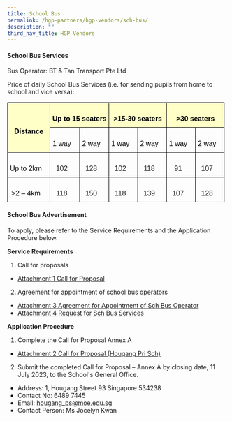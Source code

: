 ```yaml
---
title: School Bus
permalink: /hgp-partners/hgp-vendors/sch-bus/
description: ""
third_nav_title: HGP Vendors
---
```

#### School Bus Services

Bus Operator: BT &amp; Tan Transport Pte Ltd

Price of daily School Bus Services (i.e. for sending pupils from home to school and vice versa):

<style type="text/css">
.tg  {border-collapse:collapse;border-spacing:0;}
.tg td{border-color:black;border-style:solid;border-width:1px;font-family:Arial, sans-serif;font-size:14px;
  overflow:hidden;padding:10px 5px;word-break:normal;}
.tg th{border-color:black;border-style:solid;border-width:1px;font-family:Arial, sans-serif;font-size:14px;
  font-weight:normal;overflow:hidden;padding:10px 5px;word-break:normal;}
.tg .tg-69a3{font-family:Arial, Helvetica, sans-serif !important;font-size:16px;text-align:center;vertical-align:top}
.tg .tg-4q1r{background-color:#ffffc7;font-family:Arial, Helvetica, sans-serif !important;font-size:16px;font-weight:bold;
  text-align:center;vertical-align:middle}
.tg .tg-wjxb{background-color:#ffffc7;font-family:Arial, Helvetica, sans-serif !important;font-size:16px;font-weight:bold;
  text-align:center;vertical-align:top}
.tg .tg-a9q3{font-family:Arial, Helvetica, sans-serif !important;font-size:16px;text-align:center;vertical-align:middle}
</style>
<table class="tg">
<thead>
  <tr>
    <th rowspan="2" class="tg-4q1r">   <br><span style="color:black">Distance</span></th>
    <th colspan="2" class="tg-wjxb">   <br><span style="color:black">Up to 15 seaters</span>   </th>
    <th colspan="2" class="tg-wjxb">   <br><span style="color:black">&gt;15-30 seaters</span>   </th>
    <th colspan="2" class="tg-wjxb">   <br><span style="color:black">&gt;30 seaters</span>   </th>
  </tr>
  <tr>
    <th class="tg-69a3">&nbsp;&nbsp;&nbsp;<br><span style="color:black">1 way</span>&nbsp;&nbsp;&nbsp;</th>
    <th class="tg-69a3">&nbsp;&nbsp;&nbsp;<br><span style="color:black">2 way</span>&nbsp;&nbsp;&nbsp;</th>
    <th class="tg-69a3">&nbsp;&nbsp;&nbsp;<br><span style="color:black">1 way</span>&nbsp;&nbsp;&nbsp;</th>
    <th class="tg-69a3">&nbsp;&nbsp;&nbsp;<br><span style="color:black">2 way</span>&nbsp;&nbsp;&nbsp;</th>
    <th class="tg-69a3">&nbsp;&nbsp;&nbsp;<br><span style="color:black">1 way</span>&nbsp;&nbsp;&nbsp;</th>
    <th class="tg-69a3">&nbsp;&nbsp;&nbsp;<br><span style="color:black">2 way</span>&nbsp;&nbsp;&nbsp;</th>
  </tr>
</thead>
<tbody>
  <tr>
    <td class="tg-69a3">&nbsp;&nbsp;&nbsp;<br><span style="color:black">Up to 2km</span>&nbsp;&nbsp;&nbsp;</td>
    <td class="tg-a9q3">&nbsp;&nbsp;&nbsp;<br>102&nbsp;&nbsp;&nbsp;</td>
    <td class="tg-a9q3">&nbsp;&nbsp;&nbsp;<br>128&nbsp;&nbsp;&nbsp;</td>
    <td class="tg-a9q3">&nbsp;&nbsp;&nbsp;<br>102&nbsp;&nbsp;&nbsp;</td>
    <td class="tg-a9q3">&nbsp;&nbsp;&nbsp;<br>118&nbsp;&nbsp;&nbsp;</td>
    <td class="tg-a9q3">&nbsp;&nbsp;&nbsp;<br>91&nbsp;&nbsp;&nbsp;</td>
    <td class="tg-a9q3">&nbsp;&nbsp;&nbsp;<br><span style="color:black"> </span>107&nbsp;&nbsp;&nbsp;</td>
  </tr>
  <tr>
    <td class="tg-69a3">&nbsp;&nbsp;&nbsp;<br><span style="color:black">&gt;2 – 4km</span>&nbsp;&nbsp;&nbsp;</td>
    <td class="tg-a9q3">&nbsp;&nbsp;&nbsp;<br><span style="color:black"> </span>118&nbsp;&nbsp;&nbsp;</td>
    <td class="tg-a9q3">&nbsp;&nbsp;&nbsp;<br>150&nbsp;&nbsp;&nbsp;</td>
    <td class="tg-a9q3">&nbsp;&nbsp;&nbsp;<br><span style="color:black"> </span>118&nbsp;&nbsp;&nbsp;</td>
    <td class="tg-a9q3">&nbsp;&nbsp;&nbsp;<br>139&nbsp;&nbsp;&nbsp;</td>
    <td class="tg-a9q3">&nbsp;&nbsp;&nbsp;<br><span style="color:black"> </span>107&nbsp;&nbsp;&nbsp;</td>
    <td class="tg-a9q3">&nbsp;&nbsp;&nbsp;<br>128&nbsp;&nbsp;&nbsp;</td>
  </tr>
</tbody>
</table>




#### School Bus Advertisement

To apply, please refer to the Service Requirements and the Application Procedure below.

**Service Requirements**

1. Call for proposals
- [Attachment 1 Call for Proposal](/files/attachment%201%20call%20for%20proposals.pdf)

2. Agreement for appointment of school bus operators
- [Attachment 3 Agreement for Appointment of Sch Bus Operator](/files/attachment%203%20agreement%20for%20appointment.pdf)
- [Attachment 4 Request for Sch Bus Services](/files/attachment%204%20request%20for%20school%20bus%20services.pdf)

**Application Procedure**

1. Complete the Call for Proposal Annex A
- [Attachment 2 Call for Proposal (Hougang Pri Sch)](/files/attachment%202%20-%20hougang%20pri%20sch.pdf)

2. Submit the completed Call for Proposal – Annex A by closing date, 11 July 2023, to the School's General Office.

- Address: 1, Hougang Street 93 Singapore 534238
- Contact No: 6489 7445
- Email: hougang_ps@moe.edu.sg
- Contact Person: Ms Jocelyn Kwan